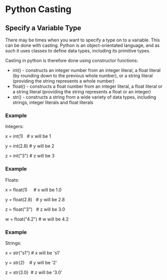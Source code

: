 <html><head><meta content="text/html; charset=UTF-8" http-equiv="content-type"></head><body class="c21"><h1 class="c2" id="h.gjdgxs"><span class="c19">Python Casting</span></h1><h2 class="c2" id="h.30j0zll"><span class="c17">Specify a Variable Type</span></h2><p class="c1"><span class="c7">There may be times when you want to specify a type on to a variable. This can be done with casting. Python is an object-orientated language, and as such it uses classes to define data types, including its primitive types.</span></p><p class="c1"><span class="c7">Casting in python is therefore done using constructor functions:</span></p><ul class="c18 lst-kix_list_1-0 start"><li class="c9 c22"><span class="c10">int()</span><span class="c14">&nbsp;- constructs an integer number from an integer literal, a float literal (by rounding down to the previous whole number), or a string literal (providing the string represents a whole number)</span></li><li class="c1 c9"><span class="c10">float()</span><span class="c14">&nbsp;- constructs a float number from an integer literal, a float literal or a string literal (providing the string represents a float or an integer)</span></li><li class="c9 c13"><span class="c10">str()</span><span class="c14">&nbsp;- constructs a string from a wide variety of data types, including strings, integer literals and float literals</span></li></ul><h3 class="c20" id="h.1fob9te"><span class="c4">Example</span></h3><p class="c0"><span class="c7">Integers:</span></p><p class="c0"><span class="c3">x = </span><span class="c3 c8">int</span><span class="c3">(</span><span class="c3 c11">1</span><span class="c3">) &nbsp; </span><span class="c6 c3"># x will be 1</span></p><p class="c0"><span class="c3">y = </span><span class="c3 c8">int</span><span class="c3">(</span><span class="c3 c11">2.8</span><span class="c3">) </span><span class="c6 c3"># y will be 2</span></p><p class="c0"><span class="c3">z = </span><span class="c3 c8">int</span><span class="c3">(</span><span class="c3 c5">&quot;3&quot;</span><span class="c3">) </span><span class="c6 c3"># z will be 3</span></p><h3 class="c2" id="h.3znysh7"><span class="c4">Example</span></h3><p class="c1"><span class="c7">Floats:</span></p><p class="c1"><span class="c3">x = </span><span class="c3 c8">float</span><span class="c3">(</span><span class="c3 c11">1</span><span class="c3">) &nbsp; &nbsp; </span><span class="c3 c6"># x will be 1.0</span></p><p class="c1"><span class="c3">y = </span><span class="c3 c8">float</span><span class="c3">(</span><span class="c3 c11">2.8</span><span class="c3">) &nbsp; </span><span class="c6 c3"># y will be 2.8</span></p><p class="c1"><span class="c3">z = </span><span class="c3 c8">float</span><span class="c3">(</span><span class="c3 c5">&quot;3&quot;</span><span class="c3">) &nbsp; </span><span class="c6 c3"># z will be 3.0</span></p><p class="c1"><span class="c3">w = </span><span class="c3 c8">float</span><span class="c3">(</span><span class="c3 c5">&quot;4.2&quot;</span><span class="c3">) </span><span class="c6 c3"># w will be 4.2</span></p><p class="c1 c16"><span class="c12"></span></p><h3 class="c2" id="h.2et92p0"><span class="c4">Example</span></h3><p class="c1"><span class="c7">Strings:</span></p><p class="c1"><span class="c3">x = </span><span class="c3 c8">str</span><span class="c3">(</span><span class="c3 c5">&quot;s1&quot;</span><span class="c3">) </span><span class="c6 c3"># x will be &#39;s1&#39;</span></p><p class="c1"><span class="c3">y = </span><span class="c3 c8">str</span><span class="c3">(</span><span class="c3 c11">2</span><span class="c3">) &nbsp; &nbsp;</span><span class="c6 c3"># y will be &#39;2&#39;</span></p><p class="c1"><span class="c3">z = </span><span class="c3 c8">str</span><span class="c3">(</span><span class="c3 c11">3.0</span><span class="c3">) &nbsp;</span><span class="c3 c15"># z will be &#39;3.0&#39;</span></p></body></html>